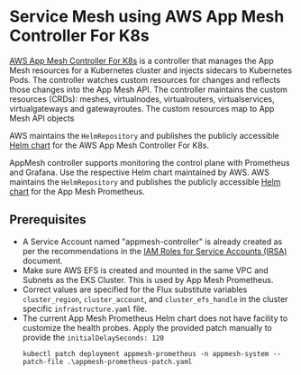 # Service Mesh using AWS App Mesh Controller For K8s
[AWS App Mesh Controller For K8s](https://aws.github.io/aws-app-mesh-controller-for-k8s/) is a controller that manages the App Mesh resources for a Kubernetes cluster and injects sidecars to Kubernetes Pods. The controller watches custom resources for changes and reflects those changes into the App Mesh API. The controller maintains the custom resources (CRDs): meshes, virtualnodes, virtualrouters, virtualservices, virtualgateways and gatewayroutes. The custom resources map to App Mesh API objects

AWS maintains the `HelmRepository` and publishes the publicly accessible [Helm chart](https://github.com/aws/eks-charts/tree/master/stable/appmesh-controller) for the AWS App Mesh Controller For K8s.

AppMesh controller supports monitoring the control plane with Prometheus and Grafana. Use the respective Helm chart maintained by AWS.
AWS maintains the `HelmRepository` and publishes the publicly accessible [Helm chart](https://github.com/aws/eks-charts/tree/master/stable/appmesh-prometheus) for the App Mesh Prometheus.


## Prerequisites
* A Service Account named "appmesh-controller" is already created as per the recommendations in the [IAM Roles for Service Accounts (IRSA)](https://devcloud.swcoe.ge.com/devspace/pages/viewpage.action?pageId=1836988664#IAMRolesforServiceAccounts(IRSA)-Known_Service_AccountsKnownServiceAccounts) document.
* Make sure AWS EFS is created and mounted in the same VPC and Subnets as the EKS Cluster. This is used by App Mesh Prometheus.
* Correct values are specified for the Flux substitute variables `cluster_region`, `cluster_account`, and `cluster_efs_handle` in the cluster specific `infrastructure.yaml` file.
* The current App Mesh Prometheus Helm chart does not have facility to customize the health probes. Apply the provided patch manually to provide the `initialDelaySeconds: 120`
    ```
    kubectl patch deployment appmesh-prometheus -n appmesh-system --patch-file .\appmesh-prometheus-patch.yaml
    ```
